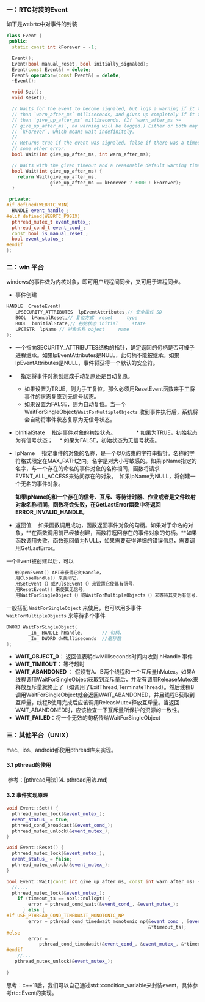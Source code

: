 ### 一：RTC封装的Event
如下是webrtc中对事件的封装

```c++
class Event {
 public:
  static const int kForever = -1;

  Event();
  Event(bool manual_reset, bool initially_signaled);
  Event(const Event&) = delete;
  Event& operator=(const Event&) = delete;
  ~Event();

  void Set();
  void Reset();

  // Waits for the event to become signaled, but logs a warning if it takes more
  // than `warn_after_ms` milliseconds, and gives up completely if it takes more
  // than `give_up_after_ms` milliseconds. (If `warn_after_ms >=
  // give_up_after_ms`, no warning will be logged.) Either or both may be
  // `kForever`, which means wait indefinitely.
  //
  // Returns true if the event was signaled, false if there was a timeout or
  // some other error.
  bool Wait(int give_up_after_ms, int warn_after_ms);

  // Waits with the given timeout and a reasonable default warning timeout.
  bool Wait(int give_up_after_ms) {
    return Wait(give_up_after_ms,
                give_up_after_ms == kForever ? 3000 : kForever);
  }

 private:
#if defined(WEBRTC_WIN)
  HANDLE event_handle_;
#elif defined(WEBRTC_POSIX)
  pthread_mutex_t event_mutex_;
  pthread_cond_t event_cond_;
  const bool is_manual_reset_;
  bool event_status_;
#endif
};
```

### 二：win 平台

windows的事件做为内核对象，即可用户线程间同步，又可用于进程同步。

* 事件创建

```c++
HANDLE  CreateEvent(
　　LPSECURITY_ATTRIBUTES  lpEventAttributes,// 安全属性 SD
　　BOOL  bManualReset,// 复位方式  reset     type 
　　BOOL  bInitialState,// 初始状态 initial     state 
　　LPCTSTR  lpName // 对象名称 object     name 
);
```

* 一个指向SECURITY_ATTRIBUTES结构的指针，确定返回的句柄是否可被子进程继承。如果lpEventAttributes是NULL，此句柄不能被继承。如果lpEventAttributes是NULL，事件将获得一个默认的安全符。
* 　指定将事件对象创建成手动复原还是自动复原。
  * 如果设置为TRUE，则为手工复位。那么必须用ResetEvent函数来手工将事件的状态复原到无信号状态。
  * 如果设置为FALSE，则为自动复位。当一个WaitForSingleObject/`WaitForMultipleObjects` 收到事件执行后，系统将会自动将事件状态复原为无信号状态。
* bInitialState 　指定事件对象的初始状态。
  　
  　
  　* 如果为TRUE，初始状态为有信号状态；
  　* 如果为FALSE，初始状态为无信号状态。

* lpName 　指定事件的对象的名称，是一个以0结束的字符串指针。名称的字符格式限定在MAX_PATH之内。名字是对大小写敏感的。如果lpName指定的名字，与一个存在的命名的事件对象的名称相同，函数将请求EVENT_ALL_ACCESS来访问存在的对象。　如果lpName为NULL，将创建一个无名的事件对象。　

  **如果lpName的和一个存在的信号、互斥、等待计时器、作业或者是文件映射对象名称相同，函数将会失败，在GetLastError函数中将返回ERROR_INVALID_HANDLE。**

* 返回值 　如果函数调用成功，函数返回事件对象的句柄。如果对于命名的对象，**在函数调用前已经被创建，函数将返回存在的事件对象的句柄。**如果函数调用失败，函数返回值为NULL，如果需要获得详细的错误信息，需要调用GetLastError。

一个Event被创建以后，可以

```c++
   用OpenEvent() API来获得它的Handle，
　　用CloseHandle() 来关闭它，
　　用SetEvent（）或PulseEvent（）来设置它使其有信号，
　　用ResetEvent() 来使其无信号，
　　用WaitForSingleObject（）或WaitForMultipleObjects（）来等待其变为有信号.
```

一般搭配 `WaitForSingleObject` 来使用，也可以用多事件`WaitForMultipleObjects` 来等待多个事件

```c++
DWORD WaitForSingleObject(
        _In_ HANDLE hHandle,       // 句柄，
        _In_ DWORD dwMilliseconds  //毫秒数
);
```

* **WAIT_OBJECT_0**： 返回值表明dwMilliseconds时间内收到 hHandle 事件
* **WAIT_TIMEOUT：**  等待超时
* **WAIT_ABANDONED** ： 假设有A、B两个线程和一个互斥量hMutex。如果A线程调用WaitForSingleObject获取到互斥量后，并没有调用ReleaseMutex来释放互斥量就终止了（如调用了ExitThread,TerminateThread）。然后线程B调用WaitForSingleObject就会返回WAIT_ABANDONED，并且线程B获取到互斥量，线程B使用完成后应该调用ReleasMutex释放互斥量。当返回WAIT_ABANDONED时，应该检查一下互斥量所保护的资源的一致性。
* **WAIT_FAILED**：将一个无效的句柄传给WaitForSingleObject

### 三：其他平台（UNIX）

mac、ios、android都使用pthread库来实现。

#### 3.1 pthread的使用

​	参考：[pthread用法](4. pthread用法.md)

#### 3.2 事件实现原理

```c++
void Event::Set() {
  pthread_mutex_lock(&event_mutex_);
  event_status_ = true;
  pthread_cond_broadcast(&event_cond_);
  pthread_mutex_unlock(&event_mutex_);
}

void Event::Reset() {
  pthread_mutex_lock(&event_mutex_);
  event_status_ = false;
  pthread_mutex_unlock(&event_mutex_);
}

bool Event::Wait(const int give_up_after_ms, const int warn_after_ms) {
  //....
  pthread_mutex_lock(&event_mutex_);
    if (timeout_ts == absl::nullopt) {
        error = pthread_cond_wait(&event_cond_, &event_mutex_);
      } else {
#if USE_PTHREAD_COND_TIMEDWAIT_MONOTONIC_NP
        error = pthread_cond_timedwait_monotonic_np(&event_cond_, &event_mutex_,
                                                    &*timeout_ts);
#else
        error =
            pthread_cond_timedwait(&event_cond_, &event_mutex_, &*timeout_ts);
#endif
    //...
   pthread_mutex_unlock(&event_mutex_);
    
}
```

思考：c++11后，我们可以自己通过std::condition_variable来封装event，具体参考rtc::Event的实现。